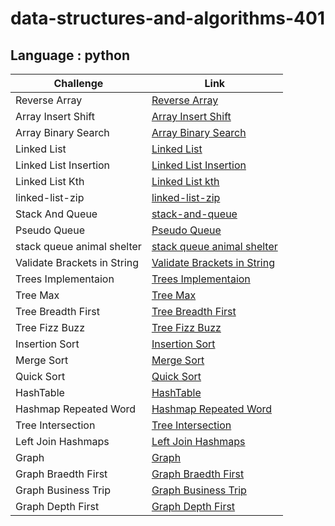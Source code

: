 # data-structures-and-algorithms-401
## Language : python

| Challenge              | Link                                                   |
| -----------            | -----------                                            |
| Reverse Array          | [Reverse Array](./array-reverse/README.md)             |
| Array Insert Shift     | [Array Insert Shift](./array-insert-shift/README.md)   | 
| Array Binary Search    | [Array Binary Search](./array-binary-search/README.md) |  
| Linked List            | [Linked List](./linked-list/README.md)                 | 
| Linked List Insertion  | [Linked List Insertion](./linked-list-insertions/README.md)      | 
| Linked List Kth        | [Linked List kth](./linked-list-kth/README.md)      | 
| linked-list-zip        | [linked-list-zip](./linked-list-zip/README.md)      |
| Stack And Queue        | [stack-and-queue](./stack-and-queue/README.md)      |
| Pseudo Queue           | [Pseudo Queue ](./stack-and-queue/stack_and_queue/stack_queue_pseudo/README.md)      |
| stack queue animal shelter| [stack queue animal shelter](./stack-and-queue/stack_and_queue/stack_queue_animal_shelter/README.md)|
| Validate Brackets in String | [Validate Brackets in String](./stack-and-queue/stack_and_queue/stack_queue_brackets/README.md)|
|Trees Implementaion| [Trees Implementaion](./trees/README.md)|
|Tree Max           | [Tree Max ](./trees/trees/max_tree/README.md)|
|Tree Breadth First           | [Tree Breadth First ](./trees/trees/tree_breadth_first/README.md)|
|Tree Fizz Buzz           | [Tree Fizz Buzz ](./trees/trees/tree_fizz_buzz/README.md)|
|Insertion Sort           | [Insertion Sort  ](./insertion-sort/README.md)|
|Merge Sort           | [Merge Sort  ](./merge-sort/README.md)|
|Quick Sort           | [Quick Sort   ](./quick-sort/README.md)|
|HashTable           | [HashTable   ](./hash-table/README.md)|
|Hashmap Repeated Word           | [Hashmap Repeated Word   ](./hash-table/hash_table/hashmap_repeated_word/README.md)|
|Tree Intersection | [Tree Intersection ](./hash-table/hash_table/tree_intersection/README.md)|
|Left Join Hashmaps | [Left Join Hashmaps ](./hash-table/hash_table/hashmap_left_join/README.md)|
|Graph | [Graph ](./graph/README.md)|
|Graph Braedth First | [Graph Braedth First ](./graph/graph/graph_breadth_first/README.md)|
|Graph Business Trip | [Graph Business Trip ](./graph/graph/graph_business_trip/README.md)|
|Graph Depth First | [Graph Depth First ](./graph/graph/graph_depth_first/README.md)|



















